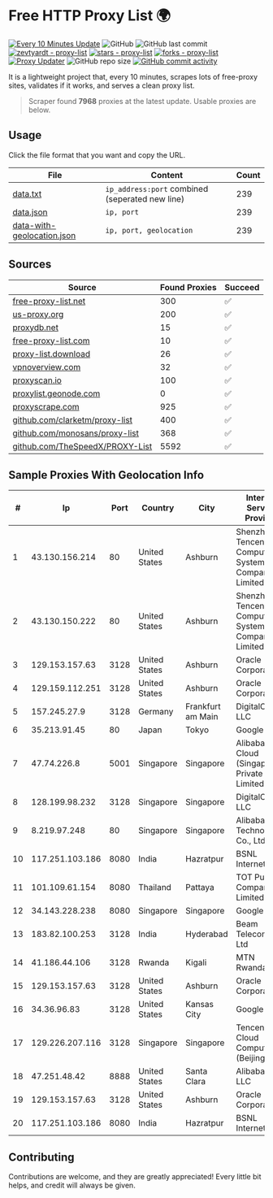 
# Free HTTP Proxy List 🌍

[![Every 10 Minutes Update](https://github.com/mertguvencli/http-proxy-list/actions/workflows/main.yml/badge.svg?branch=main)](https://github.com/mertguvencli/http-proxy-list/actions/workflows/main.yml)
![GitHub](https://img.shields.io/github/license/mertguvencli/http-proxy-list)
![GitHub last commit](https://img.shields.io/github/last-commit/mertguvencli/http-proxy-list)
[![zevtyardt - proxy-list](https://img.shields.io/static/v1?label=zevtyardt&message=proxy-list&color=blue&logo=github)](https://github.com/zevtyardt/proxy-list "Go to GitHub repo")
[![stars - proxy-list](https://img.shields.io/github/stars/zevtyardt/proxy-list?style=social)](https://github.com/zevtyardt/proxy-list)
[![forks - proxy-list](https://img.shields.io/github/forks/zevtyardt/proxy-list?style=social)](https://github.com/zevtyardt/proxy-list)
[![Proxy Updater](https://github.com/zevtyardt/proxy-list/workflows/Proxy%20Updater/badge.svg)](https://github.com/zevtyardt/proxy-list/actions?query=workflow:"Proxy+Updater")
![GitHub repo size](https://img.shields.io/github/repo-size/zevtyardt/proxy-list)
[![GitHub commit activity](https://img.shields.io/github/commit-activity/m/zevtyardt/proxy-list?logo=commits)](https://github.com/zevtyardt/proxy-list/commits/main)

It is a lightweight project that, every 10 minutes, scrapes lots of free-proxy sites, validates if it works, and serves a clean proxy list.

> Scraper found **7968** proxies at the latest update. Usable proxies are below.

## Usage

Click the file format that you want and copy the URL.

|File|Content|Count|
|----|-------|-----|
|[data.txt](https://raw.githubusercontent.com/mertguvencli/http-proxy-list/main/proxy-list/data.txt)|`ip_address:port` combined (seperated new line)|239|
|[data.json](https://raw.githubusercontent.com/mertguvencli/http-proxy-list/main/proxy-list/data.json)|`ip, port`|239|
|[data-with-geolocation.json](https://raw.githubusercontent.com/mertguvencli/http-proxy-list/main/proxy-list/data-with-geolocation.json)|`ip, port, geolocation`|239|

## Sources

|Source|Found Proxies|Succeed|
|------|-------------|-------|
|[free-proxy-list.net](https://free-proxy-list.net)|300|✅|
|[us-proxy.org](https://www.us-proxy.org)|200|✅|
|[proxydb.net](http://proxydb.net)|15|✅|
|[free-proxy-list.com](https://free-proxy-list.com/?page=&port=&type%5B%5D=http&type%5B%5D=https&up_time=0&search=Search)|10|✅|
|[proxy-list.download](https://www.proxy-list.download/HTTP)|26|✅|
|[vpnoverview.com](https://vpnoverview.com/privacy/anonymous-browsing/free-proxy-servers)|32|✅|
|[proxyscan.io](https://www.proxyscan.io)|100|✅|
|[proxylist.geonode.com](https://proxylist.geonode.com/api/proxy-list?limit=300&page=1&sort_by=lastChecked&sort_type=desc&protocols=http,https)|0|✅|
|[proxyscrape.com](https://api.proxyscrape.com/v2/?request=displayproxies&protocol=http&timeout=10000&country=all&ssl=all&anonymity=all)|925|✅|
|[github.com/clarketm/proxy-list](https://raw.githubusercontent.com/clarketm/proxy-list/master/proxy-list-raw.txt)|400|✅|
|[github.com/monosans/proxy-list](https://raw.githubusercontent.com/monosans/proxy-list/main/proxies/http.txt)|368|✅|
|[github.com/TheSpeedX/PROXY-List](https://raw.githubusercontent.com/TheSpeedX/PROXY-List/master/http.txt)|5592|✅|


## Sample Proxies With Geolocation Info

|#|Ip|Port|Country|City|Internet Service Provider|
|-|--|----|-------|----|-------------------------|
|1|43.130.156.214|80|United States|Ashburn|Shenzhen Tencent Computer Systems Company Limited|
|2|43.130.150.222|80|United States|Ashburn|Shenzhen Tencent Computer Systems Company Limited|
|3|129.153.157.63|3128|United States|Ashburn|Oracle Corporation|
|4|129.159.112.251|3128|United States|Ashburn|Oracle Corporation|
|5|157.245.27.9|3128|Germany|Frankfurt am Main|DigitalOcean, LLC|
|6|35.213.91.45|80|Japan|Tokyo|Google LLC|
|7|47.74.226.8|5001|Singapore|Singapore|Alibaba Cloud (Singapore) Private Limited|
|8|128.199.98.232|3128|Singapore|Singapore|DigitalOcean, LLC|
|9|8.219.97.248|80|Singapore|Singapore|Alibaba (US) Technology Co., Ltd.|
|10|117.251.103.186|8080|India|Hazratpur|BSNL Internet|
|11|101.109.61.154|8080|Thailand|Pattaya|TOT Public Company Limited|
|12|34.143.228.238|8080|Singapore|Singapore|Google LLC|
|13|183.82.100.253|3128|India|Hyderabad|Beam Telecom Pvt Ltd|
|14|41.186.44.106|3128|Rwanda|Kigali|MTN Rwandacell|
|15|129.153.157.63|3128|United States|Ashburn|Oracle Corporation|
|16|34.36.96.83|3128|United States|Kansas City|Google LLC|
|17|129.226.207.116|3128|Singapore|Singapore|Tencent Cloud Computing (Beijing) Co|
|18|47.251.48.42|8888|United States|Santa Clara|Alibaba.com LLC|
|19|129.153.157.63|3128|United States|Ashburn|Oracle Corporation|
|20|117.251.103.186|8080|India|Hazratpur|BSNL Internet|



## Contributing

Contributions are welcome, and they are greatly appreciated! Every
little bit helps, and credit will always be given.

